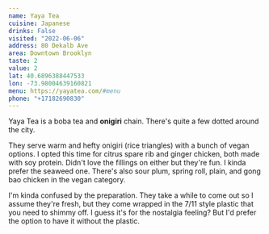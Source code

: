 ```yaml
---
name: Yaya Tea
cuisine: Japanese
drinks: False
visited: "2022-06-06"
address: 80 Dekalb Ave
area: Downtown Brooklyn
taste: 2
value: 2
lat: 40.6896388447533
lon: -73.98004639160821
menu: https://yayatea.com/#menu
phone: "+17182690830"
---
```


Yaya Tea is a boba tea and **onigiri** chain. There's quite a few dotted around the city. 

They serve warm and hefty onigiri (rice triangles) with a bunch of vegan options. I opted this time for citrus spare rib and ginger chicken, both made with soy protein. Didn't love the fillings on either but they're fun. I kinda prefer the seaweed one. There's also sour plum, spring roll, plain, and gong bao chicken in the vegan category.

I'm kinda confused by the preparation. They take a while to come out so I assume they're fresh, but they come wrapped in the 7/11 style plastic that you need  to shimmy off. I guess it's for the nostalgia feeling? But I'd prefer the option to have it without the plastic.
